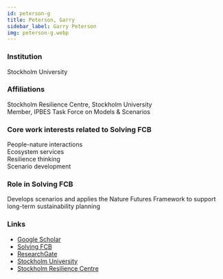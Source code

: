 ```yaml
---
id: peterson-g
title: Peterson, Garry
sidebar_label: Garry Peterson
img: peterson-g.webp
---
```


### Institution

Stockholm University

### Affiliations

Stockholm Resilience Centre, Stockholm University  
Member, IPBES Task Force on Models & Scenarios

### Core work interests related to Solving FCB

People-nature interactions  
Ecosystem services  
Resilience thinking  
Scenario development

### Role in Solving FCB

Develops scenarios and applies the Nature Futures Framework to support long-term sustainability planning


### Links
- [Google Scholar](https://scholar.google.ca/citations?user=lbn4cl0AAAAJ)
- [Solving FCB](https://solvingfcb.org/people/peterson-g/)
- [ResearchGate](https://www.researchgate.net/profile/Garry-Peterson)
- [Stockholm University](https://www.su.se/english/profiles/gpeterson-1.184323)
- [Stockholm Resilience Centre](https://www.stockholmresilience.org/meet-our-team/staff/garry-peterson.html)